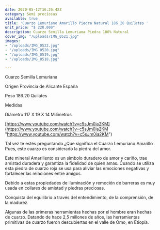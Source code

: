 ```yaml
---
date: 2020-05-12T16:26:42Z
category: Semi preciosas
available: true
title: 'Cuarzo Lemuriano Amarillo Piedra Natural 186.20 Quilates '
unit_price: "$ 220.000"
description: Cuarzo Semilla Lemuriana Piedra 100% Natural
cover_img: "/uploads/IMG_0521.jpg"
images:
- "/uploads/IMG_0522.jpg"
- "/uploads/IMG_0520.jpg"
- "/uploads/IMG_0519.jpg"
- "/uploads/IMG_0518.jpg"

---
```

Cuarzo Semilla Lemuriana 

Origen Provincia de Alicante España 

Peso 186.20 Quilates 

Medidas 

Diámetro 117 X 19 X 14 Milímetros 

[https://www.youtube.com/watch?v=c5sJm0ia2KM](https://www.youtube.com/watch?v=c5sJm0ia2KM "https://www.youtube.com/watch?v=c5sJm0ia2KM")

Tal vez te estés preguntando ¿Que significa el Cuarzo Lemuriano Amarillo Pues, este cuarzo es considerado la piedra del amor.

Este mineral Amarillento es un símbolo duradero de amor y cariño, trae amistad duradera y garantiza la fidelidad de quien amas. Cuando se utiliza esta piedra de cuarzo roja se usa para aliviar las emociones negativas y fortalecer las relaciones entre amigos.

Debido a estas propiedades de iluminación y remoción de barreras es muy usada en collares de amistad y piedras preciosas.

Conquista del equilibrio a través del entendimiento, de la comprensión, de la madurez.

Algunas de las primeras herramientas hechas por el hombre eran hechas de cuarzo. Datando de hace 2,5 millones de años, las herramientas primitivas de cuarzo fueron descubiertas en el valle de Omo, en Etiopía.